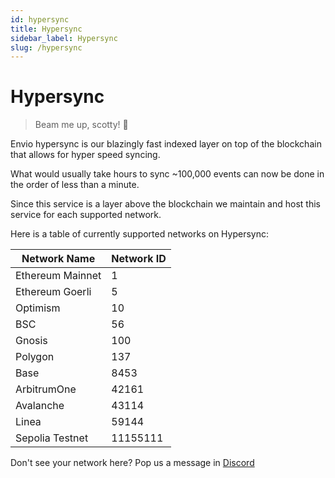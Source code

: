 ```yaml
---
id: hypersync
title: Hypersync
sidebar_label: Hypersync
slug: /hypersync
---
```


# Hypersync

> Beam me up, scotty! 🖖

Envio hypersync is our blazingly fast indexed layer on top of the blockchain that allows for hyper speed syncing.

What would usually take hours to sync ~100,000 events can now be done in the order of less than a minute.

Since this service is a layer above the blockchain we maintain and host this service for each supported network.

Here is a table of currently supported networks on Hypersync:

| Network Name     | Network ID |
| ---------------- | ---------- |
| Ethereum Mainnet | 1          |
| Ethereum Goerli  | 5          |
| Optimism         | 10         |
| BSC              | 56         |
| Gnosis           | 100        |
| Polygon          | 137        |
| Base             | 8453       |
| ArbitrumOne      | 42161      |
| Avalanche        | 43114      |
| Linea            | 59144      |
| Sepolia Testnet  | 11155111   |

Don't see your network here? Pop us a message in [Discord](https://discord.gg/Q9qt8gZ2fX)
